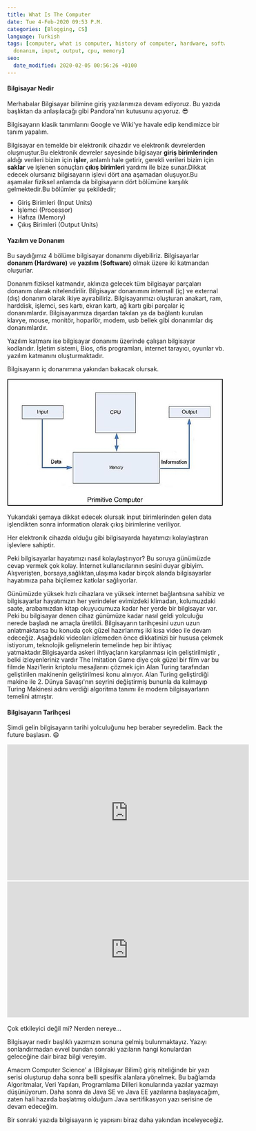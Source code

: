 ```yaml
---
title: What Is The Computer
date: Tue 4-Feb-2020 09:53 P.M.
categories: [Blogging, CS]
language: Turkish
tags: [computer, what is computer, history of computer, hardware, software, yazılım,
  donanım, input, output, cpu, memory]
seo:
  date_modified: 2020-02-05 00:56:26 +0100
---
```


#### Bilgisayar Nedir

Merhabalar Bilgisayar bilimine giriş yazılarımıza devam ediyoruz. Bu yazıda başlıktan da anlaşılacağı gibi Pandora'nın kutusunu açıyoruz. :sunglasses:

Bilgisayarın klasik tanımlarını Google ve Wiki'ye havale edip kendimizce bir tanım yapalım.

Bilgisayar en temelde bir elektronik cihazdır ve elektronik devrelerden oluşmuştur.Bu elektronik devreler sayesinde bilgisayar **giriş birimlerinden** aldığı verileri bizim için **işler**, anlamlı hale getirir, gerekli verileri bizim için **saklar** ve işlenen sonuçları **çıkış birimleri** yardımı ile bize sunar.Dikkat edecek olursanız bilgisayarın işlevi dört ana aşamadan oluşuyor.Bu aşamalar fiziksel anlamda da bilgisayarın dört bölümüne karşılık gelmektedir.Bu bölümler şu şekildedir;


* Giriş Birimleri (Input Units)
* İşlemci (Processor)
* Hafıza (Memory)
* Çıkış Birimleri (Output Units)

#### Yazılım ve Donanım

Bu saydığımız 4 bölüme bilgisayar donanımı diyebiliriz. Bilgisayarlar **donanım (Hardware)** ve **yazılım (Software)** olmak üzere iki katmandan oluşurlar.

Donanım fiziksel katmandır, aklınıza gelecek tüm bilgisayar parçaları donanım olarak nitelendirilir. Bilgisayar donanımını internall (iç) ve external (dış) donanım olarak ikiye ayırabiliriz. Bilgisayarımızı oluşturan anakart, ram, harddisk, işlemci, ses kartı, ekran kartı, ağ kartı gibi parçalar iç donanımlardır. Bilgisayarımıza dışardan takılan ya da bağlantı kurulan klavye, mouse, monitör, hoparlör, modem, usb bellek gibi donanımlar dış donanımlardır.

Yazılım katmanı ise bilgisayar donanımı üzerinde çalışan bilgisayar kodlarıdır. İşletim sistemi, Bios, ofis programları, internet tarayıcı, oyunlar vb. yazılım katmanını oluşturmaktadır.

Bilgisayarın iç donanımına yakından bakacak olursak.

![Image of comp-org](/assets/img/posts/comp-org.jpg)

Yukarıdaki şemaya dikkat edecek olursak input birimlerinden gelen data işlendikten sonra information olarak çıkış birimlerine veriliyor.

Her elektronik cihazda olduğu gibi bilgisayarda hayatımızı kolaylaştıran işlevlere sahiptir.

Peki bilgisayarlar hayatımızı nasıl kolaylaştırıyor? Bu soruya günümüzde cevap vermek çok kolay. İnternet kullanıcılarının sesini duyar gibiyim. Alışverişten, borsaya,sağlıktan,ulaşıma kadar birçok alanda bilgisayarlar hayatımıza paha biçilemez katkılar sağlıyorlar.

Günümüzde yüksek hızlı cihazlara ve yüksek internet bağlantısına sahibiz ve bilgisayarlar hayatımızın her yerindeler evimizdeki klimadan, kolumuzdaki saate, arabamızdan kitap okuyucumuza kadar her yerde bir bilgisayar var. Peki bu bilgisayar denen cihaz günümüze kadar nasıl geldi yolculuğu nerede başladı ne amaçla üretildi. Bilgisayarın tarihçesini uzun uzun anlatmaktansa bu konuda çok güzel hazırlanmış iki kısa video ile devam edeceğiz. Aşağıdaki videoları izlemeden önce dikkatinizi bir hususa çekmek istiyorum, teknolojik gelişmelerin temelinde hep bir ihtiyaç yatmaktadır.Bilgisayarda askeri ihtiyaçların karşılanması için geliştirilmiştir , belki izleyenleriniz vardır The Imitation Game diye çok güzel bir film var bu filmde Nazi'lerin kriptolu mesajlarını çözmek için Alan Turing tarafından geliştirilen makinenin geliştirilmesi konu alınıyor. Alan Turing geliştirdiği makine ile 2. Dünya Savaşı'nın seyrini değiştirmiş bununla da kalmayıp Turing Makinesi adını verdiği algoritma tanımı ile modern bilgisayarların temelini atmıştır.

#### Bilgisayarın Tarihçesi

Şimdi gelin bilgisayarın tarihi yolculuğunu hep beraber seyredelim. Back the future başlasın. :smile:


<iframe width="560" height="315" src="https://www.youtube.com/embed/pBiVyEfZVUU" frameborder="0" allow="accelerometer; autoplay; encrypted-media; gyroscope; picture-in-picture" allowfullscreen></iframe>


<iframe width="560" height="315" src="https://www.youtube.com/embed/HRi1BHjID3o" frameborder="0" allow="accelerometer; autoplay; encrypted-media; gyroscope; picture-in-picture" allowfullscreen></iframe>

Çok etkileyici değil mi? Nerden nereye...

Bilgisayar nedir başlıklı yazımızın sonuna gelmiş bulunmaktayız. Yazıyı sonlandırmadan evvel bundan sonraki yazıların hangi konulardan geleceğine dair biraz bilgi vereyim.

Amacım Computer Science' a (Bilgisayar Bilimi) giriş niteliğinde bir yazı serisi oluşturup daha sonra belli spesifik alanlara yönelmek. Bu bağlamda Algoritmalar, Veri Yapıları, Programlama Dilleri konularında yazılar yazmayı düşünüyorum. Daha sonra da Java SE ve Java EE yazılarına başlayacağım, zaten hali hazırda başlatmış olduğum Java sertifikasyon yazı serisine de devam edeceğim.

Bir sonraki yazıda bilgisayarın iç yapısını biraz daha yakından inceleyeceğiz.

